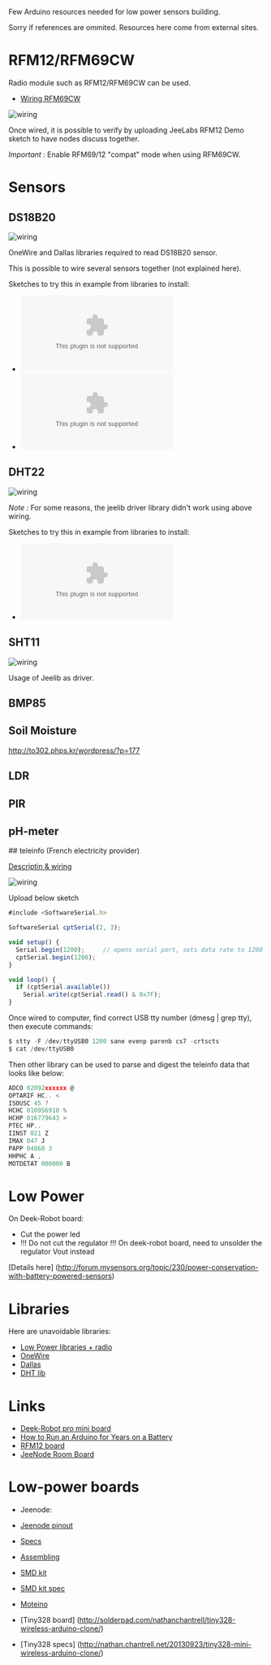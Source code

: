 Few Arduino resources needed for low power sensors building.

Sorry if references are ommited. Resources here come from external sites. 

# RFM12/RFM69CW

Radio module such as RFM12/RFM69CW can be used.

* [Wiring RFM69CW](http://openenergymonitor.org/emon/buildingblocks/rfm12b-wireless)

![wiring](res/ArduinoProMini33-RF-sensor_bb-full.png?raw=true "RFM12 / RFM69CW wiring on 3.3v board")

Once wired, it is possible to verify by uploading JeeLabs RFM12 Demo sketch to have nodes discuss together.

_Important :_ Enable RFM69/12 "compat" mode when using RFM69CW. 

# Sensors

## DS18B20

![wiring](res/ArduinoProMini33-sensor-DS18B20_bb.png?raw=true "Wiring DS18B20")

OneWire and Dallas libraries required to read DS18B20 sensor.

This is possible to wire several sensors together (not explained here).

Sketches to try this in example from libraries to install:
- ![Dallas Temperature](libs/DallasTemperature.zip "Dallas Temperature")
- ![One Wire](libs/OneWire.zip "One Wire")

## DHT22

![wiring](res/ArduinoProMini33-RF-sensor-DHT22_bb.png?raw=true "Wiring DHT22")

_Note :_ For some reasons, the jeelib driver library didn't work using above wiring. 

Sketches to try this in example from libraries to install:
- ![Library DHTxx](libs/arduino-DHT-master.zip "Library DHTxx")

## SHT11

![wiring](res/ArduinoProMini33-RF-sensor-SHT11_bb.png?raw=true "Wiring SHT11")

Usage of Jeelib as driver.

## BMP85

## Soil Moisture

http://to302.phps.kr/wordpress/?p=177

## LDR

## PIR

## pH-meter

## teleinfo (French electricity provider)

[Descriptin & wiring](http://www.planet-libre.org/index.php?post_id=11122)

![wiring](res/ArduinoProMini33-RF-sensor-teleinfo_bb.png?raw=true "Wiring SHT11")

Upload below sketch

```js
#include <SoftwareSerial.h>

SoftwareSerial cptSerial(2, 3);

void setup() {
  Serial.begin(1200);     // opens serial port, sets data rate to 1200 bps
  cptSerial.begin(1200);
}

void loop() {
  if (cptSerial.available())
    Serial.write(cptSerial.read() & 0x7F);
}
```

Once wired to computer, find correct USB tty number (dmesg | grep tty), then execute commands:

```js
$ stty -F /dev/ttyUSB0 1200 sane evenp parenb cs7 -crtscts
$ cat /dev/ttyUSB0
```

Then other library can be used to parse and digest the teleinfo data that looks like below:

```js
ADCO 02092xxxxxx @
OPTARIF HC.. <
ISOUSC 45 ?
HCHC 010956910 %
HCHP 016779643 >
PTEC HP..
IINST 021 Z
IMAX 047 J
PAPP 04860 3
HHPHC A ,
MOTDETAT 000000 B
```

# Low Power

On Deek-Robot board:
* Cut the power led
* !!! Do not cut the regulator !!! On deek-robot board, need to unsolder the regulator Vout instead

[Details here] (http://forum.mysensors.org/topic/230/power-conservation-with-battery-powered-sensors)


# Libraries

Here are unavoidable libraries:
* [Low Power libraries + radio](https://github.com/jcw/jeelib)
* [OneWire](http://www.pjrc.com/teensy/arduino_libraries/OneWire.zip)
* [Dallas](https://github.com/milesburton/Arduino-Temperature-Control-Library)
* [DHT lib](https://github.com/markruys/arduino-DHT)


# Links

* [Deek-Robot pro mini board](http://arduino-board.com/boards/dr-pro-mini)
* [How to Run an Arduino for Years on a Battery](http://www.openhomeautomation.net/arduino-battery/)
* [RFM12 board](http://hallard.me/tag/rfm69cw/)
* [JeeNode Room Board](http://jeelabs.net/projects/hardware/wiki/Room_Board)


# Low-power boards

* Jeenode:
 * [Jeenode pinout](http://jeelabs.net/projects/hardware/wiki/Pinouts)
 * [Specs](http://jeelabs.net/projects/hardware/wiki/JeeNode)
 * [Assembling](http://jeelabs.org/2010/09/26/assembling-the-jeenode-v5/)
 * [SMD kit](http://jeelabs.org/tag/jeesmd/)
 * [SMD kit spec](http://jeelabs.net/projects/hardware/wiki/SMD_Kit)

* [Moteino](http://lowpowerlab.com/moteino/#specs)

* [Tiny328 board] (http://solderpad.com/nathanchantrell/tiny328-wireless-arduino-clone/)

* [Tiny328 specs] (http://nathan.chantrell.net/20130923/tiny328-mini-wireless-arduino-clone/)
